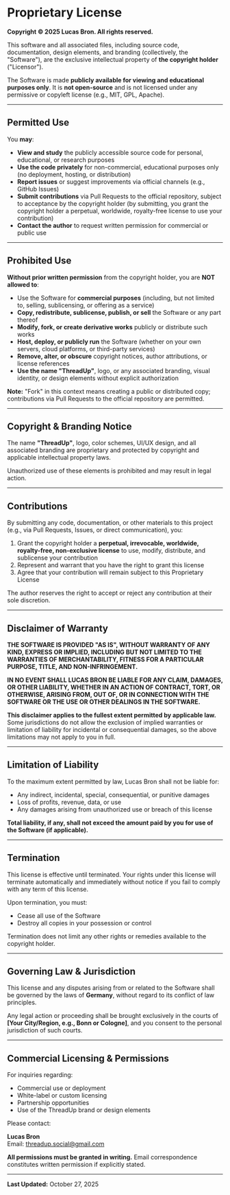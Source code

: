 # Proprietary License

**Copyright © 2025 Lucas Bron. All rights reserved.**

This software and all associated files, including source code, documentation, design elements, and branding (collectively, the "Software"), are the exclusive intellectual property of **the copyright holder** ("Licensor").

The Software is made **publicly available for viewing and educational purposes only**. It is **not open-source** and is not licensed under any permissive or copyleft license (e.g., MIT, GPL, Apache).

---

## Permitted Use

You **may**:

- **View and study** the publicly accessible source code for personal, educational, or research purposes
- **Use the code privately** for non-commercial, educational purposes only (no deployment, hosting, or distribution)
- **Report issues** or suggest improvements via official channels (e.g., GitHub Issues)
- **Submit contributions** via Pull Requests to the official repository, subject to acceptance by the copyright holder (by submitting, you grant the copyright holder a perpetual, worldwide, royalty-free license to use your contribution)
- **Contact the author** to request written permission for commercial or public use

---

## Prohibited Use

**Without prior written permission** from the copyright holder, you are **NOT allowed to**:

- Use the Software for **commercial purposes** (including, but not limited to, selling, sublicensing, or offering as a service)
- **Copy, redistribute, sublicense, publish, or sell** the Software or any part thereof
- **Modify, fork, or create derivative works** publicly or distribute such works
- **Host, deploy, or publicly run** the Software (whether on your own servers, cloud platforms, or third-party services)
- **Remove, alter, or obscure** copyright notices, author attributions, or license references
- **Use the name "ThreadUp"**, logo, or any associated branding, visual identity, or design elements without explicit authorization

**Note:** "Fork" in this context means creating a public or distributed copy; contributions via Pull Requests to the official repository are permitted.

---

## Copyright & Branding Notice

The name **"ThreadUp"**, logo, color schemes, UI/UX design, and all associated branding are proprietary and protected by copyright and applicable intellectual property laws.

Unauthorized use of these elements is prohibited and may result in legal action.

---

## Contributions

By submitting any code, documentation, or other materials to this project (e.g., via Pull Requests, Issues, or direct communication), you:

1. Grant the copyright holder a **perpetual, irrevocable, worldwide, royalty-free, non-exclusive license** to use, modify, distribute, and sublicense your contribution
2. Represent and warrant that you have the right to grant this license
3. Agree that your contribution will remain subject to this Proprietary License

The author reserves the right to accept or reject any contribution at their sole discretion.

---

## Disclaimer of Warranty

**THE SOFTWARE IS PROVIDED "AS IS", WITHOUT WARRANTY OF ANY KIND, EXPRESS OR IMPLIED, INCLUDING BUT NOT LIMITED TO THE WARRANTIES OF MERCHANTABILITY, FITNESS FOR A PARTICULAR PURPOSE, TITLE, AND NON-INFRINGEMENT.**

**IN NO EVENT SHALL LUCAS BRON BE LIABLE FOR ANY CLAIM, DAMAGES, OR OTHER LIABILITY, WHETHER IN AN ACTION OF CONTRACT, TORT, OR OTHERWISE, ARISING FROM, OUT OF, OR IN CONNECTION WITH THE SOFTWARE OR THE USE OR OTHER DEALINGS IN THE SOFTWARE.**

**This disclaimer applies to the fullest extent permitted by applicable law.** Some jurisdictions do not allow the exclusion of implied warranties or limitation of liability for incidental or consequential damages, so the above limitations may not apply to you in full.

---

## Limitation of Liability

To the maximum extent permitted by law, Lucas Bron shall not be liable for:

- Any indirect, incidental, special, consequential, or punitive damages
- Loss of profits, revenue, data, or use
- Any damages arising from unauthorized use or breach of this license

**Total liability, if any, shall not exceed the amount paid by you for use of the Software (if applicable).**

---

## Termination

This license is effective until terminated. Your rights under this license will terminate automatically and immediately without notice if you fail to comply with any term of this license.

Upon termination, you must:

- Cease all use of the Software
- Destroy all copies in your possession or control

Termination does not limit any other rights or remedies available to the copyright holder.

---

## Governing Law & Jurisdiction

This license and any disputes arising from or related to the Software shall be governed by the laws of **Germany**, without regard to its conflict of law principles.

Any legal action or proceeding shall be brought exclusively in the courts of **[Your City/Region, e.g., Bonn or Cologne]**, and you consent to the personal jurisdiction of such courts.

---

## Commercial Licensing & Permissions

For inquiries regarding:

- Commercial use or deployment
- White-label or custom licensing
- Partnership opportunities
- Use of the ThreadUp brand or design elements

Please contact:

**Lucas Bron**  
Email: threadup.social@gmail.com

**All permissions must be granted in writing.** Email correspondence constitutes written permission if explicitly stated.

---

**Last Updated:** October 27, 2025
